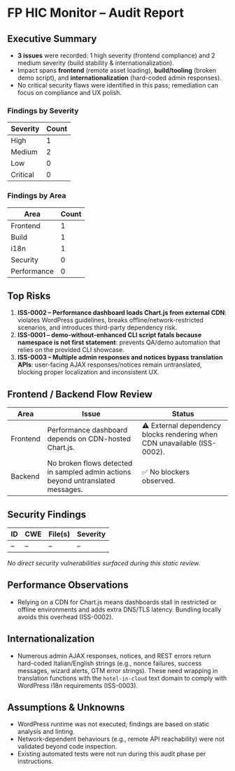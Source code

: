 # FP HIC Monitor – Audit Report

## Executive Summary
- **3 issues** were recorded: 1 high severity (frontend compliance) and 2 medium severity (build stability & internationalization).
- Impact spans **frontend** (remote asset loading), **build/tooling** (broken demo script), and **internationalization** (hard-coded admin responses).
- No critical security flaws were identified in this pass; remediation can focus on compliance and UX polish.

### Findings by Severity
| Severity | Count |
|----------|-------|
| High     | 1     |
| Medium   | 2     |
| Low      | 0     |
| Critical | 0     |

### Findings by Area
| Area     | Count |
|----------|-------|
| Frontend | 1     |
| Build    | 1     |
| i18n     | 1     |
| Security | 0     |
| Performance | 0  |

## Top Risks
1. **ISS-0002 – Performance dashboard loads Chart.js from external CDN**: violates WordPress guidelines, breaks offline/network-restricted scenarios, and introduces third-party dependency risk.
2. **ISS-0001 – demo-without-enhanced CLI script fatals because namespace is not first statement**: prevents QA/demo automation that relies on the provided CLI showcase.
3. **ISS-0003 – Multiple admin responses and notices bypass translation APIs**: user-facing AJAX responses/notices remain untranslated, blocking proper localization and inconsistent UX.

## Frontend / Backend Flow Review
| Area     | Issue | Status |
|----------|-------|--------|
| Frontend | Performance dashboard depends on CDN-hosted Chart.js. | ⚠️ External dependency blocks rendering when CDN unavailable (ISS-0002). |
| Backend  | No broken flows detected in sampled admin actions beyond untranslated messages. | ✅ No blockers observed. |

## Security Findings
| ID | CWE  | File(s) | Severity |
|----|------|---------|----------|
| –  | –    | –       | –        |

_No direct security vulnerabilities surfaced during this static review._

## Performance Observations
- Relying on a CDN for Chart.js means dashboards stall in restricted or offline environments and adds extra DNS/TLS latency. Bundling locally avoids this overhead (ISS-0002).

## Internationalization
- Numerous admin AJAX responses, notices, and REST errors return hard-coded Italian/English strings (e.g., nonce failures, success messages, wizard alerts, GTM error strings). These need wrapping in translation functions with the `hotel-in-cloud` text domain to comply with WordPress i18n requirements (ISS-0003).

## Assumptions & Unknowns
- WordPress runtime was not executed; findings are based on static analysis and linting.
- Network-dependent behaviours (e.g., remote API reachability) were not validated beyond code inspection.
- Existing automated tests were not run during this audit phase per instructions.
